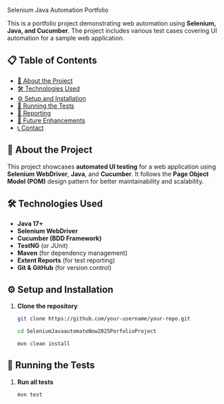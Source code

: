 Selenium Java Automation Portfolio

This is a portfolio project demonstrating web automation using **Selenium, Java, and Cucumber**. The project includes various test cases covering UI automation for a sample web application.

## 📋 Table of Contents
- [📌 About the Project](#-about-the-project)
- [🛠 Technologies Used](#-technologies-used)
- [⚙️ Setup and Installation](#️-setup-and-installation)
- [🚀 Running the Tests](#-running-the-tests)
- [📢 Reporting](#-reporting)
- [📌 Future Enhancements](#-future-enhancements)
- [📞 Contact](#-contact)
## 📌 About the Project
This project showcases **automated UI testing** for a web application using **Selenium WebDriver**, **Java**, and **Cucumber**. It follows the **Page Object Model (POM)** design pattern for better maintainability and scalability.

## 🛠 Technologies Used
- **Java 17+**
- **Selenium WebDriver**
- **Cucumber (BDD Framework)**
- **TestNG** (or JUnit)
- **Maven** (for dependency management)
- **Extent Reports** (for test reporting)
- **Git & GitHub** (for version control)



## ⚙️ Setup and Installation
1. **Clone the repository**
   ```sh
   git clone https://github.com/your-username/your-repo.git

   cd SeleniumJavaautomateNow2025PorfolioProject
   
   mvn clean install
   ```
 
## 🚀 Running the Tests
1. **Run all tests**
   ```sh
   mvn test
   ```